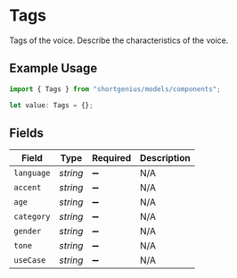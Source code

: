 # Tags

Tags of the voice. Describe the characteristics of the voice.

## Example Usage

```typescript
import { Tags } from "shortgenius/models/components";

let value: Tags = {};
```

## Fields

| Field              | Type               | Required           | Description        |
| ------------------ | ------------------ | ------------------ | ------------------ |
| `language`         | *string*           | :heavy_minus_sign: | N/A                |
| `accent`           | *string*           | :heavy_minus_sign: | N/A                |
| `age`              | *string*           | :heavy_minus_sign: | N/A                |
| `category`         | *string*           | :heavy_minus_sign: | N/A                |
| `gender`           | *string*           | :heavy_minus_sign: | N/A                |
| `tone`             | *string*           | :heavy_minus_sign: | N/A                |
| `useCase`          | *string*           | :heavy_minus_sign: | N/A                |